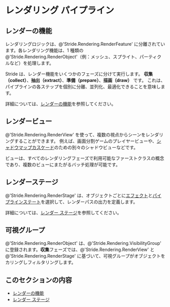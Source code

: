 # レンダリング パイプライン
<!--
# Rendering pipeline
-->

## レンダーの機能
<!--
## Render features
-->

レンダリングロジックは、@'Stride.Rendering.RenderFeature' に分離されています。各レンダリング機能は、1 種類の @'Stride.Rendering.RenderObject'（例：メッシュ、スプライト、パーティクルなど）を処理します。
<!--
Rendering logic is divided into @'Stride.Rendering.RenderFeature's. Each render feature processes one type of @'Stride.Rendering.RenderObject' (eg meshes, sprites, particles, etc).
-->

Stride は、レンダー機能をいくつかのフェーズに分けて実行します。
**収集（collect）**、**抽出（extract）**、**準備（prepare）**、**描画（draw）** です。
これは、パイプラインの各ステップを個別に分離、並列化、最適化できることを意味します。
<!--
Stride executes features in phases: **collect**, **extract**, **prepare** and **draw**. This means each step of the pipeline can be isolated, parallelized and optimized separately.
-->

詳細については、[レンダーの機能](render-features.md)を参照してください。
<!--
For more information, see [Render features](render-features.md).
-->

## レンダービュー
<!--
## Render views
-->

@'Stride.Rendering.RenderView' を使って、複数の視点からシーンをレンダリングすることができます。
例えば、画面分割ゲームのプレイヤービューや、[シャドウマップカスケード](../lights-and-shadows/shadows.md)のための別々のシャドウビューなどです。
<!--
You can render scenes from multiple points of view, represented as @'Stride.Rendering.RenderView's – eg player views in a splitscreen game, or separate shadow views for cascades in a [shadow map cascade](../lights-and-shadows/shadows.md).
-->

ビューは、すべてのレンダリングフェーズで利用可能なファーストクラスの概念であり、複数のビューにまたがるバッチ処理が可能です。
<!--
Views are a first-class concept available to all rendering phases, allowing batching across multiple views.
-->

## レンダーステージ
<!--
## Render stages
-->

@'Stride.Rendering.RenderStage' は、オブジェクトごとに[エフェクト](../effects-and-shaders/index.md)と[パイプラインステート](../low-level-api/pipeline-state.md)を選択して、レンダーパスの出力を定義します。
<!--
@'Stride.Rendering.RenderStage's select the [effect](../effects-and-shaders/index.md) and [pipeline state](../low-level-api/pipeline-state.md) per object, and define the output of a render pass.
-->

詳細については、[レンダー ステージ](render-stages.md)を参照してください。
<!--
For more information, see [Render stages](render-stages.md).
-->

## 可視グループ
<!--
## Visibility
-->

@'Stride.Rendering.RenderObject' は、@'Stride.Rendering.VisibilityGroup' に登録されます。**収集**フェーズでは、@'Stride.Rendering.RenderView' と @'Stride.Rendering.RenderStage' に基づいて、可視グループがオブジェクトをカリングしフィルタリングします。
<!--
@'Stride.Rendering.RenderObject's are registered with a @'Stride.Rendering.VisibilityGroup'. During the **collect** phase, the visibility group culls and filters them based on the @'Stride.Rendering.RenderView' and @'Stride.Rendering.RenderStage'.
-->

## このセクションの内容
<!--
## In this section
-->

* [レンダーの機能](render-features.md)
* [レンダー ステージ](render-stages.md)

<!--
* [Render features](render-features.md)
* [Render stages](render-stages.md)
-->
